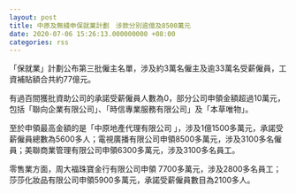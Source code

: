 ```yaml
---
layout: post
title: 中原及無綫申保就業計劃　涉款分別逾億及8500萬元
date: 2020-07-06 15:26:13.000000000 +08:00
categories: rss
---
```


「保就業」計劃公布第三批僱主名單，涉及約3萬名僱主及逾33萬名受薪僱員，工資補貼額合共約77億元。

有過百間獲批資助公司的承諾受薪僱員人數為0，部分公司申領金額超過10萬元，包括「聯向企業有限公司」、「時信專業服務有限公司」及「本草唯物」。

至於申領最高金額的是「中原地產代理有限公司 」，涉及1億1500多萬元，承諾受薪僱員總數為5600多人；電視廣播有限公司申領8500多萬元，涉及3100多名僱員；美聯商業管理有限公司申領6300多萬元，涉及3100多名員工。

零售業方面，周大福珠寶金行有限公司申領 7700多萬元，涉及2800多名員工；莎莎化妝品有限公司申領5900多萬元，承諾受薪僱員數目為2100多人。
